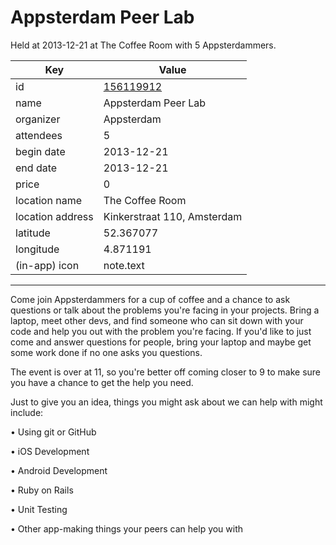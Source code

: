 # Appsterdam Peer Lab
Held at 2013-12-21 at The Coffee Room with 5 Appsterdammers.
        
|Key|Value
|---|---|
|id|[156119912](https://www.meetup.com/appsterdam/events/156119912/)|
|name|Appsterdam Peer Lab|
|organizer|Appsterdam|
|attendees|5|
|begin date|2013-12-21|
|end date|2013-12-21|
|price|0|
|location name|The Coffee Room|
|location address|Kinkerstraat 110, Amsterdam|
|latitude|52.367077|
|longitude|4.871191|
|(in-app) icon|note.text|

---

Come join Appsterdammers for a cup of coffee and a chance to ask questions or talk about the problems you're facing in your projects. Bring a laptop, meet other devs, and find someone who can sit down with your code and help you out with the problem you're facing. If you'd like to just come and answer questions for people, bring your laptop and maybe get some work done if no one asks you questions.

The event is over at 11, so you're better off coming closer to 9 to make sure you have a chance to get the help you need.

Just to give you an idea, things you might ask about we can help with might include:

• Using git or GitHub

• iOS Development

• Android Development

• Ruby on Rails

• Unit Testing

• Other app-making things your peers can help you with


